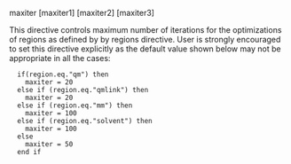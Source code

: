 
 maxiter  [maxiter1] [maxiter2] [maxiter3]

This directive controls maximum number of iterations for the optimizations of regions as defined by by regions directive. User is strongly encouraged to set this directive explicitly as the default value shown below may not be appropriate in all the cases:

      if(region.eq."qm") then
        maxiter = 20
      else if (region.eq."qmlink") then
        maxiter = 20
      else if (region.eq."mm") then
        maxiter = 100
      else if (region.eq."solvent") then
        maxiter = 100
      else
        maxiter = 50
      end if
